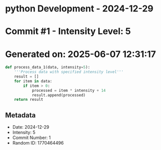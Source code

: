 ﻿# python Development - 2024-12-29
# Commit #1 - Intensity Level: 5
# Generated on: 2025-06-07 12:31:17
```python
def process_data_1(data, intensity=5):
    '''Process data with specified intensity level'''
    result = []
    for item in data:
        if item > 0:
            processed = item * intensity + 14
            result.append(processed)
    return result
```
## Metadata
- Date: 2024-12-29
- Intensity: 5
- Commit Number: 1
- Random ID: 1770464496
